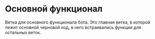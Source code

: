 # Основной функционал



Ветка для основного функционала бота. Это главная ветка, в которой лежит основной черновой код, в него встраивались функции для остальных веток.


